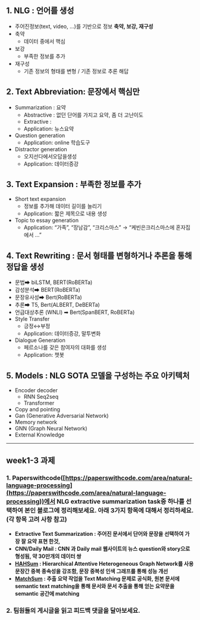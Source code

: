 ## **1. NLG : 언어를 생성**

- 주어진정보(text, video, …)를 기반으로 정보 **축약, 보강, 재구성**
- 축약
    - 데이터 중에서 핵심
- 보강
    - 부족한 정보를 추가
- 재구성
    - 기존 정보의 형태를 변형 / 기존 정보로 추론 해답

## 2. Text Abbreviation: 문장에서 핵심만

- Summarization : 요약
    - Abstractive : 없던 단어를 가지고 요약, 좀 더 고난이도
    - Extractive :
    - Application: 뉴스요약
- Question generation
    - Application: online 학습도구
- Distractor generation
    - 오지선다에서오답을생성
    - Application: 데이터증강

## 3. Text Expansion : 부족한 정보를 추가

- Short text expansion
    - 정보를 추가해 데이터 길이를 늘리기
    - Application: 짧은 제목으로 내용 생성
- Topic to essay generation
    - Application: “가족”, “장남감”, “크리스마스” → “케빈은크리스마스에 혼자집에서 …”

## 4. Text Rewriting : 문서 형태를 변형하거나 추론을 통해 정답을 생성

- 문법➡ biLSTM, BERT(RoBERTa)
- 감성분석➡ BERT(RoBERTa)
- 문장유사성➡ Bert(RoBERTa)
- 추론➡ T5, Bert(ALBERT, DeBERTa)
- 언급대상추론 (WNLI) ➡ Bert(SpanBERT, RoBERTa)
- Style Transfer
    - 긍정↔부정
    - Application: 데이터증강, 말투변화
- Dialogue Generation
    - 페르소나를 갖은 참여자의 대화를 생성
    - Application: 챗봇

## 5. Models :  NLG SOTA 모델을 구성하는 주요 아키텍처

- Encoder decoder
    - RNN Seq2seq
    - Transformer
- Copy and pointing
- Gan (Generative Adversarial Network)
- Memory network
- GNN (Graph Neural Network)
- External Knowledge

---

## week1-3 과제

### 1. Paperswithcode([https://paperswithcode.com/area/natural-language-processing](https://paperswithcode.com/area/natural-language-processing))에서 NLG extractive summarization task중 하나를 선택하여 본인 블로그에 정리해보세요. 아래 3가지 항목에 대해서 정리하세요. (각 항목 고려 사항 참고)

- ****Extractive Text Summarization : 주어진 문서에서 단어와 문장을 선택하여 가장 잘 요약 표현 한것,****
- ****CNN/Daily Mail : CNN 과 Daily mail 웹사이트의 뉴스 question와 story으로 형성됨, 약 30만개의 데이터 쌍****
- **[HAHSum](https://paperswithcode.com/paper/neural-extractive-summarization-with) : Hierarchical Attentive Heterogeneous Graph Network를 사용 문장간 중복 종속성을 강조함, 문장 중복성 인색 그래프를 통해 성능 개선**
- **[MatchSum](https://paperswithcode.com/paper/extractive-summarization-as-text-matching) : 추출 요약 작업을 Text Matching 문제로 공식화, 원본 문서에 semantic text matching을 통해 문서와 문서 추출을 통해 얻는 요약문을 semantic 공간에 matching**

### 2. 팀원들의 게시글을 읽고 피드백 댓글을 달아보세요.
